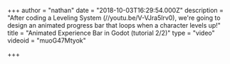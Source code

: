 +++
author = "nathan"
date = "2018-10-03T16:29:54.000Z"
description = "After coding a Leveling System (//youtu.be/V-VJra5lrv0), we're going to design an animated progress bar that loops when a character levels up!"
title = "Animated Experience Bar in Godot (tutorial 2/2)"
type = "video"
videoid = "muoG47Mtyok"

+++

